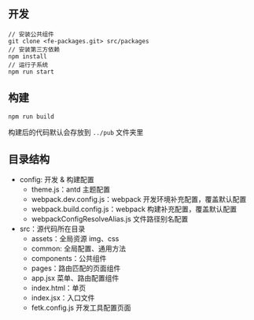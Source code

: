 ## 开发

```shell
// 安装公共组件
git clone <fe-packages.git> src/packages
// 安装第三方依赖
npm install
// 运行子系统
npm run start
```

## 构建

```shell
npm run build
```

构建后的代码默认会存放到 `../pub` 文件夹里

## 目录结构

- config: 开发 & 构建配置
  - theme.js：antd 主题配置
  - webpack.dev.config.js：webpack 开发环境补充配置，覆盖默认配置
  - webpack.build.config.js：webpack 构建补充配置，覆盖默认配置
  - webpackConfigResolveAlias.js 文件路径别名配置
- src：源代码所在目录
  - assets：全局资源 img、css
  - common: 全局配置、通用方法
  - components：公共组件
  - pages：路由匹配的页面组件
  - app.jsx 菜单、路由配置组件
  - index.html：单页
  - index.jsx：入口文件
  - fetk.config.js 开发工具配置页面

